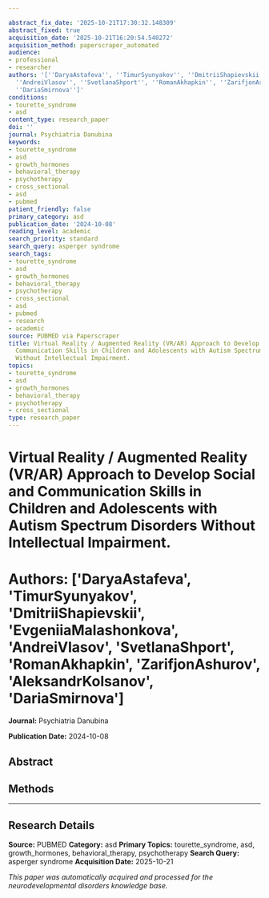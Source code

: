 ```yaml
---

abstract_fix_date: '2025-10-21T17:30:32.148309'
abstract_fixed: true
acquisition_date: '2025-10-21T16:20:54.540272'
acquisition_method: paperscraper_automated
audience:
- professional
- researcher
authors: '[''DaryaAstafeva'', ''TimurSyunyakov'', ''DmitriiShapievskii'', ''EvgeniiaMalashonkova'',
  ''AndreiVlasov'', ''SvetlanaShport'', ''RomanAkhapkin'', ''ZarifjonAshurov'', ''AleksandrKolsanov'',
  ''DariaSmirnova'']'
conditions:
- tourette_syndrome
- asd
content_type: research_paper
doi: ''
journal: Psychiatria Danubina
keywords:
- tourette_syndrome
- asd
- growth_hormones
- behavioral_therapy
- psychotherapy
- cross_sectional
- asd
- pubmed
patient_friendly: false
primary_category: asd
publication_date: '2024-10-08'
reading_level: academic
search_priority: standard
search_query: asperger syndrome
search_tags:
- tourette_syndrome
- asd
- growth_hormones
- behavioral_therapy
- psychotherapy
- cross_sectional
- asd
- pubmed
- research
- academic
source: PUBMED via Paperscraper
title: Virtual Reality / Augmented Reality (VR/AR) Approach to Develop Social and
  Communication Skills in Children and Adolescents with Autism Spectrum Disorders
  Without Intellectual Impairment.
topics:
- tourette_syndrome
- asd
- growth_hormones
- behavioral_therapy
- psychotherapy
- cross_sectional
type: research_paper
---
```




# Virtual Reality / Augmented Reality (VR/AR) Approach to Develop Social and Communication Skills in Children and Adolescents with Autism Spectrum Disorders Without Intellectual Impairment.

# **Authors:** ['DaryaAstafeva', 'TimurSyunyakov', 'DmitriiShapievskii', 'EvgeniiaMalashonkova', 'AndreiVlasov', 'SvetlanaShport', 'RomanAkhapkin', 'ZarifjonAshurov', 'AleksandrKolsanov', 'DariaSmirnova']

**Journal:** Psychiatria Danubina

**Publication Date:** 2024-10-08

## Abstract

## Methods

---

## Research Details

**Source:** PUBMED
**Category:** asd
**Primary Topics:** tourette_syndrome, asd, growth_hormones, behavioral_therapy, psychotherapy
**Search Query:** asperger syndrome
**Acquisition Date:** 2025-10-21

*This paper was automatically acquired and processed for the neurodevelopmental disorders knowledge base.*
